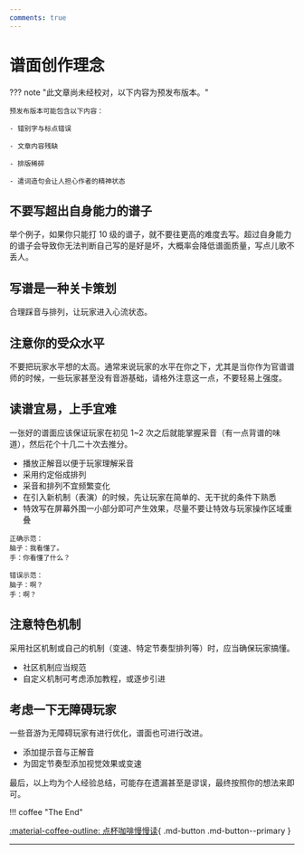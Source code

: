 ```yaml
---
comments: true
---
```



# 谱面创作理念


??? note "此文章尚未经校对，以下内容为预发布版本。"

    预发布版本可能包含以下内容：
  
    - 错别字与标点错误
  
    - 文章内容残缺
  
    - 排版稀碎
  
    - 遣词造句会让人担心作者的精神状态


## 不要写超出自身能力的谱子

举个例子，如果你只能打 10 级的谱子，就不要往更高的难度去写。超过自身能力的谱子会导致你无法判断自己写的是好是坏，大概率会降低谱面质量，写点儿歌不丢人。


## 写谱是一种关卡策划

合理踩音与排列，让玩家进入心流状态。


## 注意你的受众水平

不要把玩家水平想的太高。通常来说玩家的水平在你之下，尤其是当你作为官谱谱师的时候，一些玩家甚至没有音游基础，请格外注意这一点，不要轻易上强度。


## 读谱宜易，上手宜难

一张好的谱面应该保证玩家在初见 1~2 次之后就能掌握采音（有一点背谱的味道），然后花个十几二十次去推分。

- 播放正解音以便于玩家理解采音
- 采用约定俗成排列
- 采音和排列不宜频繁变化
- 在引入新机制（表演）的时候，先让玩家在简单的、无干扰的条件下熟悉
- 特效写在屏幕外围一小部分即可产生效果，尽量不要让特效与玩家操作区域重叠

```
正确示范：
脑子：我看懂了。
手：你看懂了什么？
```

```
错误示范：
脑子：啊？
手：啊？
```

## 注意特色机制

采用社区机制或自己的机制（变速、特定节奏型排列等）时，应当确保玩家搞懂。

- 社区机制应当规范
- 自定义机制可考虑添加教程，或逐步引进


## 考虑一下无障碍玩家

一些音游为无障碍玩家有进行优化，谱面也可进行改进。

- 添加提示音与正解音
- 为固定节奏型添加视觉效果或变速


最后，以上均为个人经验总结，可能存在遗漏甚至是谬误，最终按照你的想法来即可。


!!! coffee "The End"

[:material-coffee-outline: 点杯咖啡慢慢读](https://afdian.com/a/chenluan){ .md-button .md-button--primary }

---

